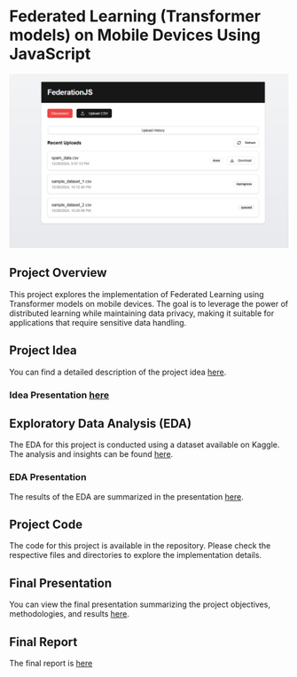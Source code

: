 #  Federated Learning (Transformer models) on Mobile Devices Using JavaScript

![](federated.png)
## Project Overview
This project explores the implementation of Federated Learning using Transformer models on mobile devices. The goal is to leverage the power of distributed learning while maintaining data privacy, making it suitable for applications that require sensitive data handling.


## Project Idea
You can find a detailed description of the project idea [here](https://docs.google.com/document/d/1EgUlcfFL9RSYfDEKR-1rMqvcPgLqxgRmVrwU4C35V8M/edit?usp=sharing).
### Idea Presentation [here](https://docs.google.com/presentation/d/1UzVDS02cYhli7bLyVVJuP2joeKGh1SSunuqT4-eYg68/edit?usp=sharing)

## Exploratory Data Analysis (EDA)
The EDA for this project is conducted using a dataset available on Kaggle. The analysis and insights can be found [here](https://www.kaggle.com/code/showrinrahman/notebookb2c6260e09/edit).

### EDA Presentation
The results of the EDA are summarized in the presentation [here](https://docs.google.com/presentation/d/1e43Hvgp6AYmG-GnqcCL6yP77EXaAABwAgjOxyXxcVAg/edit#slide=id.p).

## Project Code
The code for this project is available in the repository. Please check the respective files and directories to explore the implementation details.

## Final Presentation
You can view the final presentation summarizing the project objectives, methodologies, and results [here](https://www.canva.com/design/DAGamGazYeg/u1PHAj7dJeMXikAUUhRGYg/edit?utm_content=DAGamGazYeg&utm_campaign=designshare&utm_medium=link2&utm_source=sharebutton).

## Final Report
The final report is [here](https://drive.google.com/file/d/1tX9GR5W1cLB9QfsAvgtAW-oe8bFIS7X0/view?usp=sharing)
